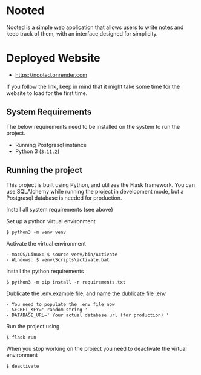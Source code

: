 
# Nooted

Nooted is a simple web application that allows users to write notes and keep track of them, with an interface designed for simplicity.

# Deployed Website
-   https://nooted.onrender.com
    
If you follow the link, keep in mind that it might take some time for the website to load for the first time.

## System Requirements
The below requirements need to be installed on the system to run the project.

-   Running Postgrasql instance
-   Python 3 (`3.11.2`)

## Running the project
This project is built using Python, and utilizes the Flask framework. You can use SQLAlchemy while running the project in development mode, but a Postgrasql database is needed for production.

Install all system requirements (see above)

Set up a python virtual environment 
    
    $ python3 -m venv venv
    
Activate the virtual environment

    - macOS/Linux: $ source venv/bin/Activate
    - Windows: $ venv\Scripts\activate.bat
    
Install the python requirements 

    $ python3 -m pip install -r requirements.txt

Dublicate the .env.example file, and name the dublicate file .env
        
    - You need to populate the .env file now
    - SECRET_KEY=' random string '
    - DATABASE_URL=' Your actual database url (for production) '
    
Run the project using 

    $ flask run

When you stop working on the project you need to deactivate the virtual environment

    $ deactivate
